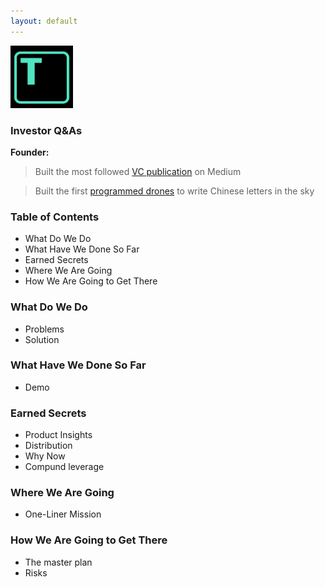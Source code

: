 ```yaml
---
layout: default
---
```


<img src="images/tars.png" alt="sample image" width="100" height="100">


### Investor Q&As

**Founder:**

> Built the most followed [VC publication](https://medium.com/7ventures) on Medium

> Built the first [programmed drones](https://vimeo.com/111901733) to write Chinese letters in the sky

### Table of Contents

- What Do We Do
- What Have We Done So Far
- Earned Secrets
- Where We Are Going
- How We Are Going to Get There


### What Do We Do

- Problems
- Solution 

### What Have We Done So Far

- Demo 


### Earned Secrets

- Product Insights
- Distribution
- Why Now
- Compund leverage

### Where We Are Going

- One-Liner Mission


### How We Are Going to Get There

- The master plan 
- Risks 
